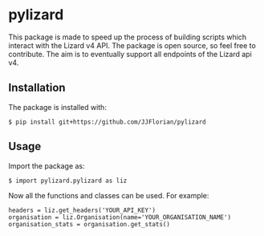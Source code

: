 # pylizard

This package is made to speed up the process of building scripts which interact with the Lizard v4 API. The package is open source, so feel free to contribute. The aim is to eventually support all endpoints of the Lizard api v4.


## Installation

The package is installed with:

    $ pip install git+https://github.com/JJFlorian/pylizard


## Usage

Import the package as:

    $ import pylizard.pylizard as liz

Now all the functions and classes can be used. For example:

    headers = liz.get_headers('YOUR_API_KEY')
    organisation = liz.Organisation(name='YOUR_ORGANISATION_NAME')
    organisation_stats = organisation.get_stats()
